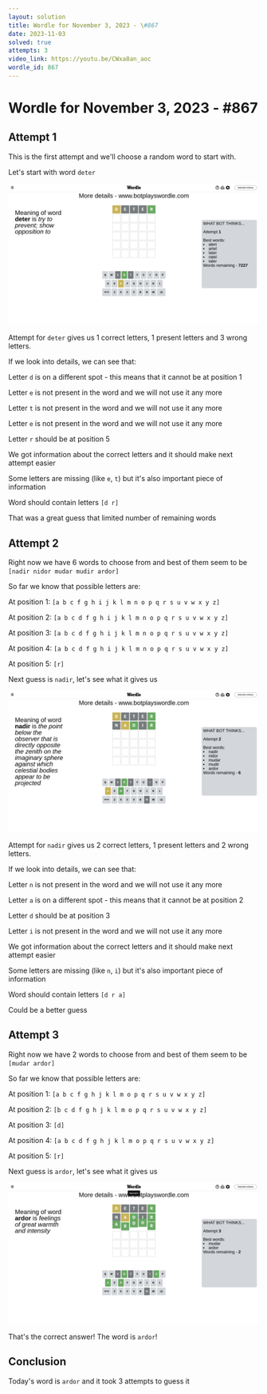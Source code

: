 ```yaml
---
layout: solution
title: Wordle for November 3, 2023 - \#867
date: 2023-11-03
solved: true
attempts: 3
video_link: https://youtu.be/CWxa8an_aoc
wordle_id: 867
---
```


# Wordle for November 3, 2023 - \#867

## Attempt 1

This is the first attempt and we'll choose a random word to start with.

Let's start with word `deter`

![Attempt 1](2023-11-03/attempt-1.png)

Attempt for `deter` gives us 1 correct letters, 1 present letters and 3 wrong letters.

If we look into details, we can see that:

Letter `d` is on a different spot - this means that it cannot be at position 1

Letter `e` is not present in the word and we will not use it any more

Letter `t` is not present in the word and we will not use it any more

Letter `e` is not present in the word and we will not use it any more

Letter `r` should be at position 5

We got information about the correct letters and it should make next attempt easier

Some letters are missing (like `e`, `t`) but it's also important piece of information

Word should contain letters `[d r]`

That was a great guess that limited number of remaining words



## Attempt 2

Right now we have 6 words to choose from and best of them seem to be `[nadir nidor mudar mudir ardor]`

So far we know that possible letters are:

At position 1: `[a b c f g h i j k l m n o p q r s u v w x y z]`

At position 2: `[a b c d f g h i j k l m n o p q r s u v w x y z]`

At position 3: `[a b c d f g h i j k l m n o p q r s u v w x y z]`

At position 4: `[a b c d f g h i j k l m n o p q r s u v w x y z]`

At position 5: `[r]`

Next guess is `nadir`, let's see what it gives us

![Attempt 2](2023-11-03/attempt-2.png)

Attempt for `nadir` gives us 2 correct letters, 1 present letters and 2 wrong letters.

If we look into details, we can see that:

Letter `n` is not present in the word and we will not use it any more

Letter `a` is on a different spot - this means that it cannot be at position 2

Letter `d` should be at position 3

Letter `i` is not present in the word and we will not use it any more

We got information about the correct letters and it should make next attempt easier

Some letters are missing (like `n`, `i`) but it's also important piece of information

Word should contain letters `[d r a]`

Could be a better guess



## Attempt 3

Right now we have 2 words to choose from and best of them seem to be `[mudar ardor]`

So far we know that possible letters are:

At position 1: `[a b c f g h j k l m o p q r s u v w x y z]`

At position 2: `[b c d f g h j k l m o p q r s u v w x y z]`

At position 3: `[d]`

At position 4: `[a b c d f g h j k l m o p q r s u v w x y z]`

At position 5: `[r]`

Next guess is `ardor`, let's see what it gives us

![Attempt 3](2023-11-03/attempt-3.png)

That's the correct answer! The word is `ardor`!

## Conclusion

Today's word is `ardor` and it took 3 attempts to guess it

